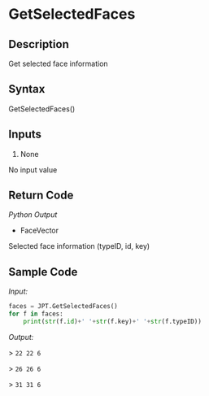 # GetSelectedFaces

## Description

Get selected face information

## Syntax

GetSelectedFaces()

## Inputs

1. None

No input value

## Return Code

_Python Output_

- FaceVector

Selected face information (typeID, id, key)

## Sample Code

_Input:_

```python
faces = JPT.GetSelectedFaces()
for f in faces:
    print(str(f.id)+' '+str(f.key)+' '+str(f.typeID))
```

_Output:_

\> `22 22 6`

\> `26 26 6`

\> `31 31 6`
